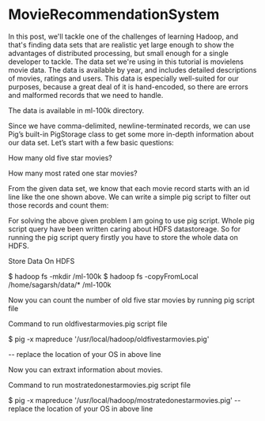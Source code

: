 # MovieRecommendationSystem

In this post, we'll tackle one of the challenges of learning Hadoop, and that's finding data sets that are realistic yet large enough to show the advantages of distributed processing, but small enough for a single developer to tackle. The data set we're using in this tutorial is movielens movie data. The data is available by year, and includes detailed descriptions of movies, ratings and users. This data is especially well-suited for our purposes, because a great deal of it is hand-encoded, so there are errors and malformed records that we need to handle.

The data is available in ml-100k directory.

Since we have comma-delimited, newline-terminated records, we can use Pig’s built-in PigStorage class to get some more in-depth information about our data set. Let’s start with a few basic questions:

How many old five star movies?

How many most rated one star movies?

From the given data set, we know that each movie record starts with an id line like the one shown above. We can write a simple pig script to filter out those records and count them:

For solving the above given problem I am going to use pig script. Whole pig script query have been written caring about HDFS datastoreage. So for running the pig script query firstly you have to store the whole data on HDFS.

Store Data On HDFS

$ hadoop fs -mkdir /ml-100k
$ hadoop fs -copyFromLocal /home/sagarsh/data/* /ml-100k

Now you can count the number of old five star movies by running pig script file

Command to run oldfivestarmovies.pig script file

  
  $ pig -x mapreduce '/usr/local/hadoop/oldfivestarmovies.pig'
  
  -- replace the location of your OS in above line
  
Now you can extraxt information about movies.

Command to run mostratedonestarmovies.pig script file

  
  $ pig -x mapreduce '/usr/local/hadoop/mostratedonestarmovies.pig'
  -- replace the location of your OS in above line
  
